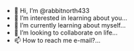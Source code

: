 - 👋 Hi, I’m @rabbitnorth433
- 👀 I’m interested in learning about you...
- 🌱 I’m currently learning about myself...
- 💞️ I’m looking to collaborate on life...
- 📫 How to reach me e-mail?...

<!---
rabbitnorth433/rabbitnorth433 is a ✨ special ✨ repository because its `README.md` (this file) appears on your GitHub profile.
You can click the Preview link to take a look at your changes.
--->
